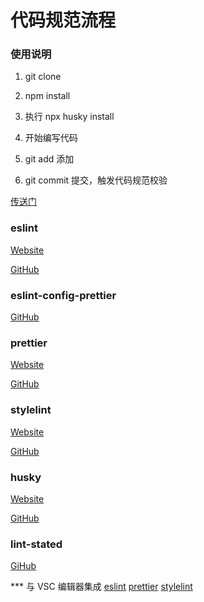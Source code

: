 # 代码规范流程

### 使用说明

1. git clone

2. npm install

3. 执行 npx husky install

4. 开始编写代码

5. git add 添加

6. git commit 提交，触发代码规范校验

[传送门](https://saiyes.cn/post/2023/03/13/lpp7fh/)

### eslint

[Website](https://eslint.org/docs/latest/)

[GitHub](https://github.com/eslint/eslint)

### eslint-config-prettier

[GitHub](https://github.com/prettier/eslint-config-prettier)

### prettier

[Website](https://prettier.io/docs/en/index.html)

[GitHub](https://github.com/prettier/prettier)

### stylelint

[Website](https://stylelint.io/)

[GitHub](https://github.com/stylelint/stylelint)

### husky

[Website](https://typicode.github.io/husky/#/?id=bypass-hooks)

[GitHub](https://github.com/typicode/husky)


### lint-stated

[GiHub](https://github.com/okonet/lint-staged)


*** 与 VSC 编辑器集成
[eslint](https://marketplace.visualstudio.com/items?itemName=dbaeumer.vscode-eslint)
[prettier](https://marketplace.visualstudio.com/items?itemName=esbenp.prettier-vscode)
[stylelint](https://marketplace.visualstudio.com/items?itemName=stylelint.vscode-stylelint)